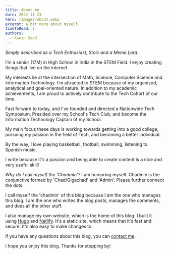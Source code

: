 ```yaml
---
title: About me
date: 2022-11-23
hero: /images/about.webp
excerpt: A bit more about myself.
timeToRead: 2
authors:
  - Kavin Sood
---
```


_Simply described as a Tech Enthusiast, Stoic and a Meme Lord._

I’m a senior (17M) in High School in India in the STEM Field. I enjoy creating things that live on the internet. 

My interests lie at the intersection of Math, Science, Computer Science and Information Technology. I’m attracted to STEM because of my organized, analytical and goal-oriented nature. In addition to my academic achievements, I am proud to actively contribute to the Tech Cohort of our time.

Fast forward to today, and I've founded and directed a Nationwide Tech Symposium, Presided over my School's Tech Club, and become the Information Technology Captain of my School.

My main focus these days is working towards getting into a good college, pursuing my passion in the field of Tech, and becoming a better individual.

By the way, I love playing basketball, football, swimming, listening to Spanish music.

I write because it's a passion and being able to create content is a nice and very useful skill! 

*Why do I call myself the 'Chadmin'?*
I am humoring myself. Chadmin is the conjunctive formed by 'Chad/Gigachad' and 'Admin'. Please further connect the dots.

I call myself the 'chadmin' of this blog because I am the one who manages this blog. I am the one who writes the blog posts, manages the comments, and does all the other stuff. 

I also manage my own website, which is the home of this blog. I built it using [Hugo](https://gohugo.io/) and [Netlify](https://www.netlify.com/). It's a static site, which means that it's fast and secure. It's also easy to make changes to. 

If you have any questions about this blog, you can [contact me](mailto:kavin@kavinsood.com). 

I hope you enjoy this blog. Thanks for stopping by!